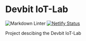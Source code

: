 # Devbit IoT-Lab

![Markdown Linter](https://github.com/vives-devbit/iot-lab/workflows/Markdown%20Linter/badge.svg)
[![Netlify Status](https://api.netlify.com/api/v1/badges/9c16527a-84c2-4491-9e1a-7185071afd01/deploy-status)](https://app.netlify.com/sites/iot-lab/deploys)

Project descibing the Devbit IoT-Lab
